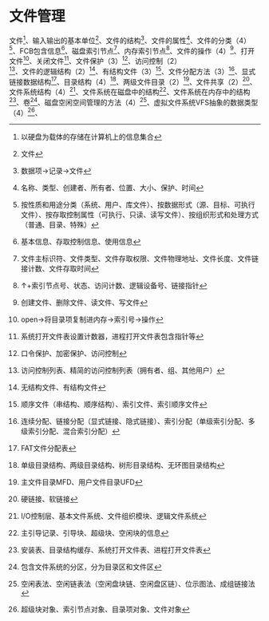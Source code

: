 # 文件管理

文件[^1]、输入输出的基本单位[^2]、文件的结构[^3]、文件的属性[^4]、文件的分类（4）[^5]、FCB包含信息[^6]、磁盘索引节点[^7]、内存索引节点[^8]、文件的操作（4）[^9]、打开文件[^10]、关闭文件[^11]、文件保护（3）[^12]、访问控制（2）[^13]、文件的逻辑结构（2）[^14]、有结构文件（3）[^15]、文件分配方法（3）[^16]、显式链接数据结构[^17]、目录结构（4）[^18]、两级文件目录（2）[^19]、文件共享（2）[^20]、文件系统结构（4）[^21]、文件系统在磁盘中的结构[^22]、文件系统在内存中的结构[^23]、卷[^24]、磁盘空闲空间管理的方法（4）[^25]、虚拟文件系统VFS抽象的数据类型（4）[^26]、

[^1]:以硬盘为载体的存储在计算机上的信息集合
[^2]:文件
[^3]:数据项$\rightarrow$记录$\rightarrow$文件
[^4]:名称、类型、创建者、所有者、位置、大小、保护、时间
[^5]:按性质和用途分类（系统、用户、库文件）、按数据形式（源、目标、可执行文件）、按存取控制属性（可执行、只读、读写文件）、按组织形式和处理方式（普通、目录、特殊）
[^6]:基本信息、存取控制信息、使用信息
[^7]:文件主标识符、文件类型、文件存取权限、文件物理地址、文件长度、文件链接计数、文件存取时间
[^8]:$\uparrow$+索引节点号、状态、访问计数、逻辑设备号、链接指针
[^9]:创建文件、删除文件、读文件、写文件
[^10]:open$\rightarrow$将目录项复制进内存$\rightarrow$索引号$\rightarrow$操作
[^11]:系统打开文件表设置计数器，进程打开文件表包含指针等
[^12]:口令保护、加密保护、访问控制
[^13]:访问控制列表、精简的访问控制列表（拥有者、组、其他用户）
[^14]:无结构文件、有结构文件
[^15]:顺序文件（串结构、顺序结构）、索引文件、索引顺序文件
[^16]:连续分配、链接分配（显式链接、隐式链接）、索引分配（单级索引分配、多级索引分配、混合索引分配）
[^17]:FAT文件分配表
[^18]:单级目录结构、两级目录结构、树形目录结构、无环图目录结构
[^19]:主文件目录MFD、用户文件目录UFD
[^20]:硬链接、软链接
[^21]:I/O控制层、基本文件系统、文件组织模块、逻辑文件系统
[^22]:主引导记录、引导块、超级块、空闲块的信息
[^23]:安装表、目录结构缓存、系统打开文件表、进程打开文件表
[^24]:包含文件系统的分区，分为目录区和文件区
[^25]:空闲表法、空闲链表法（空闲盘块链、空闲盘区链）、位示图法、成组链接法
[^26]:超级块对象、索引节点对象、目录项对象、文件对象

